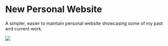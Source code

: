 # New Personal Website

A simpler, easier to maintain personal website showcasing some of my past and current work.

![](Dome.JPG)
